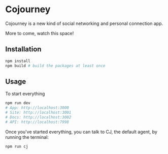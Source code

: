 # Cojourney

Cojourney is a new kind of social networking and personal connection app.

More to come, watch this space!

## Installation

```bash
npm install
npm build # build the packages at least once
```

## Usage

To start everything
```bash
npm run dev
# App: http://localhost:3000
# Site: http://localhost:3001
# Docs: http://localhost:3002
# API: http://localhost:7998
```

Once you've started everything, you can talk to CJ, the default agent, by running the terminal: 
```bash
npm run cj
```